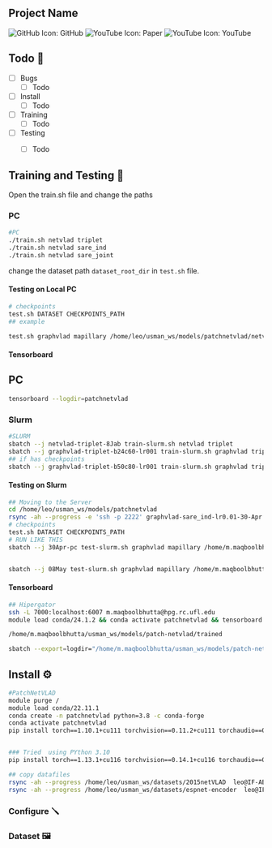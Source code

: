 ## Project Name
![GitHub Icon](https://img.icons8.com/fluent/24/000000/github.png): GitHub
![YouTube Icon](https://img.icons8.com/fluent/24/000000/pdf.png): Paper
![YouTube Icon](https://img.icons8.com/fluent/24/000000/youtube-play.png): YouTube

## Todo 📝

- [ ] Bugs
    - [ ] Todo
- [ ] Install
    - [ ] Todo
- [ ] Training
    - [ ] Todo
- [ ] Testing
    - [ ] Todo



## Training and Testing 🚀

Open the train.sh file and change the paths






### PC

```sh
#PC
./train.sh netvlad triplet
./train.sh netvlad sare_ind
./train.sh netvlad sare_joint
```
change the dataset path `dataset_root_dir` in `test.sh` file.
#### Testing on Local PC
```sh
# checkpoints
test.sh DATASET CHECKPOINTS_PATH
## example

test.sh graphvlad mapillary /home/leo/usman_ws/models/patchnetvlad/netvlad-sare_ind-05-Jan/Jan05_15-53-48_mapillary_nopanos/checkpoints/
```
#### Tensorboard


## PC
```sh
tensorboard --logdir=patchnetvlad
```

### Slurm
```sh
#SLURM
sbatch --j netvlad-triplet-8Jab train-slurm.sh netvlad triplet
sbatch --j graphvlad-triplet-b24c60-lr001 train-slurm.sh graphvlad triplet
## if has checkpoints
sbatch --j graphvlad-triplet-b50c80-lr001 train-slurm.sh graphvlad triplet /home/m.maqboolbhutta/usman_ws/models/patchnetvlad/graphvlad-triplet-lr0.01-08-May/May08_21-38-20_mapillary_nopanos/checkpoints/checkpoint_epoch5.pth.tar
```

#### Testing on Slurm
```sh
## Moving to the Server
cd /home/leo/usman_ws/models/patchnetvlad
rsync -ah --progress -e 'ssh -p 2222' graphvlad-sare_ind-lr0.01-30-Apr m.maqboolbhutta@hpg.rc.ufl.edu:/home/m.maqboolbhutta/usman_ws/models/patchnetvlad/pc/
# checkpoints
test.sh DATASET CHECKPOINTS_PATH
# RUN LIKE THIS
sbatch --j 30Apr-pc test-slurm.sh graphvlad mapillary /home/m.maqboolbhutta/usman_ws/models/patchnetvlad/pc/graphvlad-sare_ind-lr0.01-30-Apr/Apr30_20-08-22_mapillary_nopanos/checkpoints/


sbatch --j 08May test-slurm.sh graphvlad mapillary /home/m.maqboolbhutta/usman_ws/models/patchnetvlad/graphvlad-triplet-lr0.01-07-May/May07_11-02-35_mapillary_nopanos/checkpoints/checkpoint_epoch3.pth.tar
```



#### Tensorboard

```sh
## Hipergator
ssh -L 7000:localhost:6007 m.maqboolbhutta@hpg.rc.ufl.edu
module load conda/24.1.2 && conda activate patchnetvlad && tensorboard --logdir=/home/m.maqboolbhutta/usman_ws/models/patchnetvlad/ --port=6007

/home/m.maqboolbhutta/usman_ws/models/patch-netvlad/trained

sbatch --export=logdir="/home/m.maqboolbhutta/usman_ws/models/patch-netvlad/trained",port=16006 tensorboard.sh
```

## Install ⚙️
```sh
#PatchNetVLAD
module purge /
module load conda/22.11.1
conda create -n patchnetvlad python=3.8 -c conda-forge
conda activate patchnetvlad
pip install torch==1.10.1+cu111 torchvision==0.11.2+cu111 torchaudio==0.10.1 -f https://download.pytorch.org/whl/cu111/torch_stable.html h5py tensorboardx pandas faiss-gpu scikit-learn tqdm numpy==1.21.0 tensorboard


### Tried  using PYthon 3.10
pip install torch==1.13.1+cu116 torchvision==0.14.1+cu116 torchaudio==0.13.1 --extra-index-url https://download.pytorch.org/whl/cu116 h5py tensorboardx pandas faiss-gpu scikit-learn tqdm tensorboard numpy==1.22.4

## copy datafiles
rsync -ah --progress /home/leo/usman_ws/datasets/2015netVLAD  leo@IF-ABE-5JJTBW3.ad.ufl.edu:/home/leo/usman_ws/datasets/
rsync -ah --progress /home/leo/usman_ws/datasets/espnet-encoder  leo@IF-ABE-5JJTBW3.ad.ufl.edu:/home/leo/usman_ws/datasets/

```

### Configure 🪛

### Dataset 🖼️